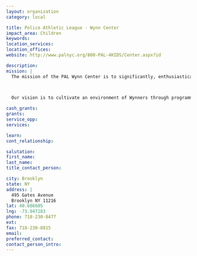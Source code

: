 ```yaml
---
layout: organization
category: local

title: Police Athletic League - Wynn Center
impact_area: Children
keywords: 
location_services: 
location_offices: 
website: http://www.palnyc.org/800-PAL-4KIDS/Center.aspx?id

description: 
mission: |
  The mission of the PAL Wynn Center is to significantly, enthusiastically and passionately create opportunities that allow the children of the Bedford Stuyvesant community to put the values of education into practice, thereby developing their self worth and community.

  

  Our vision is to cultivate an environment of Wynners through programming that encourages teamwork, commitment, discipline, persistence, focus, determination and personal achievement. Through enriching programs, children are always encouraged to think critically and find a positive outcome to difficult situations. Children constantly write, apply math skills, verbal, and reading to complete projects and solve personal conflicts.

cash_grants: 
grants: 
service_opp: 
services: 

learn: 
cont_relationship: 

salutation: 
first_name: 
last_name: 
title_contact_person: 

city: Brooklyn
state: NY
address: |
  495 Gates Avenue  
  Brooklyn NY 11216
lat: 40.686605
lng: -73.947183
phone: 718-230-8477
ext: 
fax: 718-230-8815
email: 
preferred_contact: 
contact_person_intro: 
---
```

